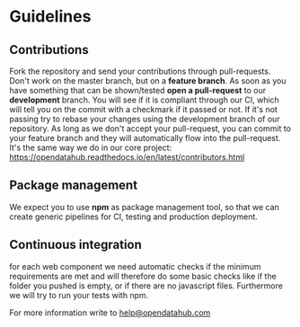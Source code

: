 <!--
SPDX-FileCopyrightText: NOI Techpark <digital@noi.bz.it>

SPDX-License-Identifier: CC0-1.0
-->

# Guidelines

## Contributions
Fork the repository  and send your contributions through pull-requests. Don't work on the master branch, but on a **feature branch**. As soon as you have something that can be shown/tested **open a pull-request** to our **development** branch. You will see if it is compliant through our CI, which will tell you on the commit with a checkmark if it passed or not. If it's not passing try to rebase your changes using the development branch of our repository. As long as we don't accept your pull-request, you can commit to your feature branch and they will automatically flow into the pull-request.
It's the same way we do in our core project: https://opendatahub.readthedocs.io/en/latest/contributors.html

## Package management
We expect you to use **npm** as package management tool, so that we can create generic pipelines for CI, testing and production deployment.

## Continuous integration
for each web component we need automatic checks if the minimum requirements are met and will therefore do some basic checks like if the folder you pushed is empty, or if there are no javascript files. Furthermore we will try to run your tests with npm.

For more information write to help@opendatahub.com

